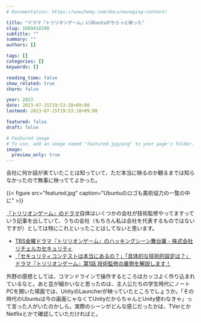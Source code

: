 ```yaml
---
# Documentation: https://wowchemy.com/docs/managing-content/

title: "ドラマ『トリリオンゲーム』にUbuntuがちらっと映った"
slug: 1689418398
subtitle: ""
summary: ""
authors: []

tags: []
categories: []
keywords: []

reading_time: false
show_related: true
share: false

year: 2023
date: 2023-07-15T19:53:18+09:00
lastmod: 2023-07-15T19:53:18+09:00

featured: false
draft: false

# Featured image
# To use, add an image named "featured.jpg/png" to your page's folder.
image:
  preview_only: true
---
```


会社に何か話が来ていたことは知っていて、ただ本当に映るのか観るまでは知らなかったので無事に映っててよかった。

{{< figure src="featured.jpg" caption="Ubuntuのロゴも美術協力の一覧の中に" >}}

[『トリリオンゲーム』のドラマ](https://www.tbs.co.jp/trilliongame_tbs/)自体はいくつかの会社が技術監修やってますっていう記事を出していて、うちの会社（もちろん私は会社を代表するものではないですが）としては特にこれといったことはしてないと思います。

- [TBS金曜ドラマ『トリリオンゲーム』のハッキングシーン舞台裏 - 株式会社リチェルカセキュリティ](https://ricsec.co.jp/news/tbs-trilliongame/)
- [「セキュリティコンテストは本当にあるの？」「具体的な技術的設定は？」ドラマ『トリリオンゲーム』第1話 技術監修の裏側を解説します！](https://flatt.tech/magazine/entry/20230714_trillion_game_drama)

外野の感想としては、コマンドラインで操作するところはカッコよく作り込まれているなと。あと芸が細かいなと思ったのは、主人公たちの学生時代にノートPCを開いた場面では、UnityのLauncherが映っていたところでしょうか。「その時代のUbuntuは今の画面じゃなくてUnityだからちゃんとUnity使わなきゃ」って言った人がいたのかしら。実際のシーンがどんな感じだったかは、TVerとかNetflixとかで確認していただければと。
